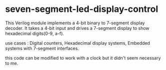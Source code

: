 # seven-segment-led-display-control
This Verilog module implements a 4-bit binary to 7-segment display decoder. It takes a 4-bit input and drives a 7-segment display to show hexadecimal digits(0-9, a-f).

use cases :
Digital counters,
Hexadecimal display systems,
Embedded systems with 7-segment interfaces.

this code can be modified to work with a clock but it didn't seem necessary to me.
